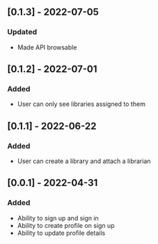 ## [0.1.3] - 2022-07-05
### Updated
- Made API browsable

## [0.1.2] - 2022-07-01
### Added
- User can only see libraries assigned to them

## [0.1.1] - 2022-06-22
### Added
- User can create a library and attach a librarian

## [0.0.1] - 2022-04-31
### Added
- Ability to sign up and sign in
- Ability to create profile on sign up
- Ability to update profile details